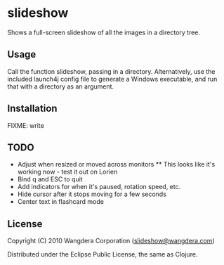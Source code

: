 # slideshow

Shows a full-screen slideshow of all the images in a directory tree. 

## Usage

Call the function slideshow, passing in a directory. Alternatively,
use the included launch4j config file to generate a Windows
executable, and run that with a directory as an argument. 

## Installation

FIXME: write

## TODO

* Adjust when resized or moved across monitors
** This looks like it's working now - test it out on Lorien
* Bind q and ESC to quit
* Add indicators for when it's paused, rotation speed, etc.
* Hide cursor after it stops moving for a few seconds
* Center text in flashcard mode

## License

Copyright (C) 2010 Wangdera Corporation (slideshow@wangdera.com)

Distributed under the Eclipse Public License, the same as Clojure.
